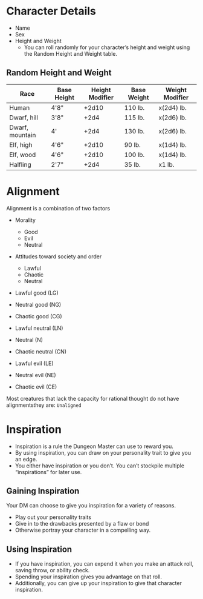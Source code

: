# Character Details
- Name
- Sex
- Height and Weight
    - You can roll randomly for your character’s height and weight using the Random Height and Weight table.

## Random Height and Weight
| Race            | Base Height | Height Modifier | Base Weight | Weight Modifier |
|-----------------|-------------|-----------------|-------------|-----------------|
| Human           |     4'8"    |      +2d10      |   110 lb.   |    x(2d4) lb.   |
| Dwarf, hill     |     3'8"    |      +2d4       |   115 lb.   |    x(2d6) lb.   |
| Dwarf, mountain |     4'      |      +2d4       |   130 lb.   |    x(2d6) lb.   |
| Elf, high       |     4'6"    |      +2d10      |   90 lb.    |    x(1d4) lb.   |
| Elf, wood       |     4'6"    |      +2d10      |   100 lb.   |    x(1d4) lb.   |
| Halfling        |     2'7"    |      +2d4       |   35 lb.    |    x1 lb.       |

# Alignment
Alignment is a combination of two factors
- Morality
    - Good
    - Evil
    - Neutral
- Attitudes toward society and order
    - Lawful
    - Chaotic
    - Neutral

- Lawful good (LG)
- Neutral good (NG)
- Chaotic good (CG)
- Lawful neutral (LN)
- Neutral (N)
- Chaotic neutral (CN)
- Lawful evil (LE)
- Neutral evil (NE)
- Chaotic evil (CE)

Most creatures that lack the capacity for rational thought do not have alignmentsthey are: `Unaligned`

# Inspiration
- Inspiration is a rule the Dungeon Master can use to reward you.
- By using inspiration, you can draw on your personality trait to give you an edge.
- You either have inspiration or you don’t. You can’t stockpile multiple “inspirations” for later use.

## Gaining Inspiration
Your DM can choose to give you inspiration for a variety of reasons.
- Play out your personality traits
- Give in to the drawbacks presented by a flaw or bond
- Otherwise portray your character in a compelling way.

## Using Inspiration
- If you have inspiration, you can expend it when you make an attack roll, saving throw, or ability check.
- Spending your inspiration gives you advantage on that roll.
- Additionally, you can give up your inspiration to give that character inspiration.
